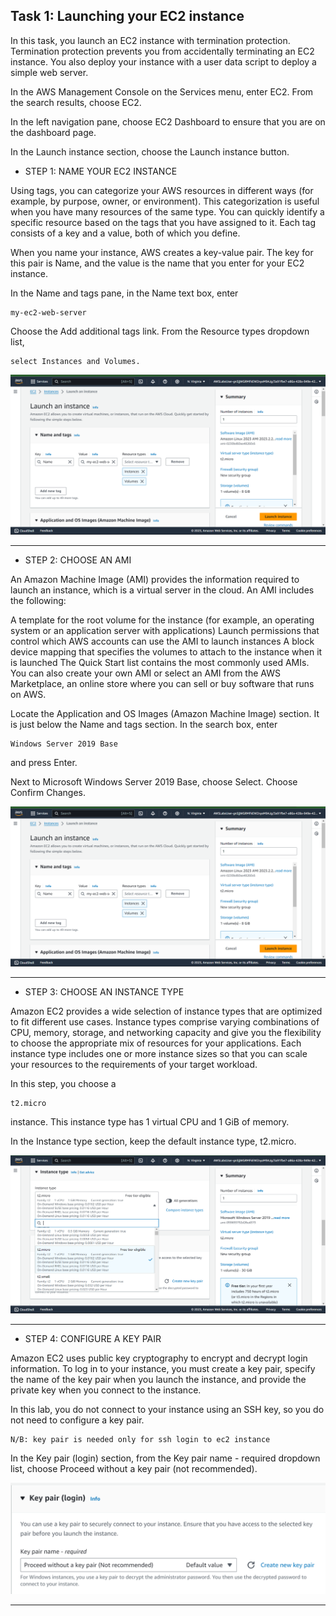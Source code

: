 ## Task 1: Launching your EC2 instance

In this task, you launch an EC2 instance with termination protection. Termination protection prevents you from accidentally terminating an EC2 instance. You also deploy your instance with a user data script to deploy a simple web server.

In the AWS Management Console on the Services menu, enter EC2. From the search results, choose EC2.

In the left navigation pane, choose EC2 Dashboard to ensure that you are on the dashboard page.

In the Launch instance section, choose the Launch instance button.

- STEP 1: NAME YOUR EC2 INSTANCE

Using tags, you can categorize your AWS resources in different ways (for example, by purpose, owner, or environment). This categorization is useful when you have many resources of the same type. You can quickly identify a specific resource based on the tags that you have assigned to it. Each tag consists of a key and a value, both of which you define.

When you name your instance, AWS creates a key-value pair. The key for this pair is Name, and the value is the name that you enter for your EC2 instance.

In the Name and tags pane, in the Name text box, enter 
```
my-ec2-web-server
```
Choose the Add additional tags link.
From the Resource types dropdown list, 
```
select Instances and Volumes.
```
![images](./images/my-ec2-web-server.png)
___

- STEP 2: CHOOSE AN AMI

An Amazon Machine Image (AMI) provides the information required to launch an instance, which is a virtual server in the cloud. An AMI includes the following:

A template for the root volume for the instance (for example, an operating system or an application server with applications)
Launch permissions that control which AWS accounts can use the AMI to launch instances
A block device mapping that specifies the volumes to attach to the instance when it is launched
The Quick Start list contains the most commonly used AMIs. You can also create your own AMI or select an AMI from the AWS Marketplace, an online store where you can sell or buy software that runs on AWS.

Locate the Application and OS Images (Amazon Machine Image) section. It is just below the Name and tags section.
In the search box, enter 
```
Windows Server 2019 Base
```
 and press Enter.

Next to Microsoft Windows Server 2019 Base, choose Select.
Choose Confirm Changes.

![image](./images/my-ec2-web-server.png)
___
- STEP 3: CHOOSE AN INSTANCE TYPE

Amazon EC2 provides a wide selection of instance types that are optimized to fit different use cases. Instance types comprise varying combinations of CPU, memory, storage, and networking capacity and give you the flexibility to choose the appropriate mix of resources for your applications. Each instance type includes one or more instance sizes so that you can scale your resources to the requirements of your target workload.

In this step, you choose a 
```
t2.micro 
```
instance. This instance 
type has 1 virtual CPU and 1 GiB of memory.

In the Instance type section, keep the default instance type, t2.micro.

![screenshot](./images/instancetype.png)
___

- STEP 4: CONFIGURE A KEY PAIR

Amazon EC2 uses public key cryptography to encrypt and decrypt login information. To log in to your instance, you must create a key pair, specify the name of the key pair when you launch the instance, and provide the private key when you connect to the instance.

In this lab, you do not connect to your instance using an SSH key, so you do not need to configure a key pair.
```
N/B: key pair is needed only for ssh login to ec2 instance
```
In the Key pair (login) section, from the Key pair name - required dropdown list, choose Proceed without a key pair (not recommended).

![image](./images/keypair.png)
___
